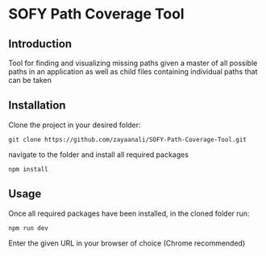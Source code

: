 # SOFY Path Coverage Tool

## Introduction
Tool for finding and visualizing missing paths given a master of all possible paths in an application as well as child files containing individual paths that can be taken



## Installation
Clone the project in your desired folder: <br>
``` 
git clone https://github.com/zayaanali/SOFY-Path-Coverage-Tool.git
```
navigate to the folder and install all required packages <br>
```
npm install
```


## Usage
Once all required packages have been installed, in the cloned folder run: <br>
```
npm run dev
```

Enter the given URL in your browser of choice (Chrome recommended)  <br>

